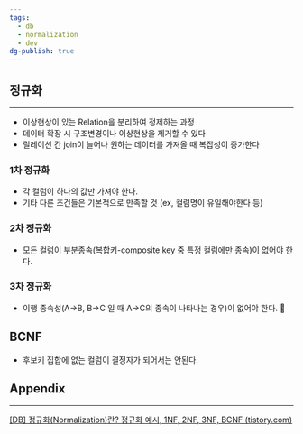 ```yaml
---
tags:
  - db
  - normalization
  - dev
dg-publish: true
---
```

## 정규화
---
- 이상현상이 있는 Relation을 분리하여 정제하는 과정
- 데이터 확장 시 구조변경이나 이상현상을 제거할 수 있다
- 릴레이션 간 join이 늘어나 원하는 데이터를 가져올 때 복잡성이 증가한다
### 1차 정규화 
- 각 컬럼이 하나의 값만 가져야 한다.
- 기타 다른 조건들은 기본적으로 만족할 것 (ex, 컬럼명이 유일해야한다 등)
### 2차 정규화
- 모든 컬럼이 부분종속(복합키-composite key 중 특정 컬럼에만 종속)이 없어야 한다.
### 3차 정규화
- 이행 종속성(A->B, B->C 일 때 A->C의 종속이 나타나는 경우)이 없어야 한다. 
## BCNF
- 후보키 집합에 없는 컬럼이 결정자가 되어서는 안된다.

## Appendix
---
[[DB] 정규화(Normalization)란? 정규화 예시, 1NF, 2NF, 3NF, BCNF (tistory.com)](https://code-lab1.tistory.com/48)